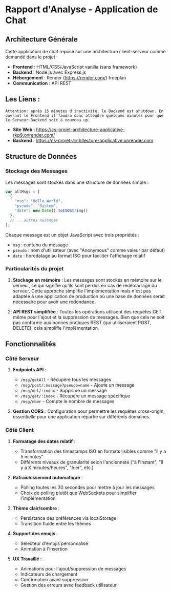 # Rapport d'Analyse - Application de Chat

## Architecture Générale

Cette application de chat repose sur une architecture client-serveur comme demandé dans le projet :

- **Frontend** : HTML/CSS/JavaScript vanilla (sans framework)
- **Backend** : Node.js avec Express.js
- **Hébergement** : Render (https://render.com/) freeplan 
- **Communication** : API REST

## Les Liens :
```
Attention: après 15 minutes d'inactivité, le Backend est shutdown. En ouvrant le Frontend il faudra donc attendre quelques minutes pour que le Serveur Backend soit à nouveau up.
```
- **Site Web** : https://cs-projet-architecture-applicative-rkp9.onrender.com/
- **Backend** : https://cs-projet-architecture-applicative.onrender.com

## Structure de Données

### Stockage des Messages

Les messages sont stockés dans une structure de données simple :

```javascript
var allMsgs = [
  {
    "msg": "Hello World",
    "pseudo": "System", 
    "date": new Date().toISOString()
  },
  // ...autres messages
];
```

Chaque message est un objet JavaScript avec trois propriétés :
- `msg` : contenu du message
- `pseudo` : nom d'utilisateur (avec "Anonymous" comme valeur par défaut)
- `date` : horodatage au format ISO pour faciliter l'affichage relatif

### Particularités du projet

1. **Stockage en mémoire** : Les messages sont stockés en mémoire sur le serveur, ce qui signifie qu'ils sont perdus en cas de redémarrage du serveur. Cette approche simplifie l'implémentation mais n'est pas adaptée à une application de production où une base de données serait nécessaire pour avoir une redondance.

2. **API REST simplifiée** : Toutes les opérations utilisent des requêtes GET, même pour l'ajout et la suppression de messages. Bien que cela ne soit pas conforme aux bonnes pratiques REST (qui utiliseraient POST, DELETE), cela simplifie l'implémentation.

## Fonctionnalités

### Côté Serveur

1. **Endpoints API** :
   - `/msg/getAll` - Récupère tous les messages
   - `/msg/post/:message?pseudo=name` - Ajoute un message
   - `/msg/del/:index` - Supprime un message
   - `/msg/get/:index` - Récupère un message spécifique
   - `/msg/nber` - Compte le nombre de messages

2. **Gestion CORS** : Configuration pour permettre les requêtes cross-origin, essentielle pour une application répartie sur différents domaines.

### Côté Client

1. **Formatage des dates relatif** :
   - Transformation des timestamps ISO en formats lisibles comme "il y a 5 minutes"
   - Différents niveaux de granularité selon l'ancienneté ("à l'instant", "il y a X minutes/heures", "hier", etc.)

2. **Rafraîchissement automatique** :
   - Polling toutes les 30 secondes pour mettre à jour les messages
   - Choix de polling plutôt que WebSockets pour simplifier l'implémentation

3. **Thème clair/sombre** :
   - Persistance des préférences via localStorage
   - Transition fluide entre les thèmes

4. **Support des emojis** :
   - Sélecteur d'emojis personnalisé
   - Animation à l'insertion

5. **UX Travaillé** :
   - Animations pour l'ajout/suppression de messages
   - Indicateurs de chargement
   - Confirmation avant suppression
   - Gestion des erreurs avec feedback utilisateur
